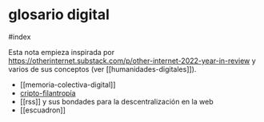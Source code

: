 # glosario digital
#index 

Esta nota empieza inspirada por <https://otherinternet.substack.com/p/other-internet-2022-year-in-review> y varios de sus conceptos (ver [[humanidades-digitales]]).

- [[memoria-colectiva-digital]]
- [cripto-filantropía](https://www.figma.com/file/IV5AGF2aV75vau327SUKSy/CRYPTO-PHILANTHROPY?node-id=0%3A1)
- [[rss]] y sus bondades para la descentralización en la web
- [[escuadron]]

